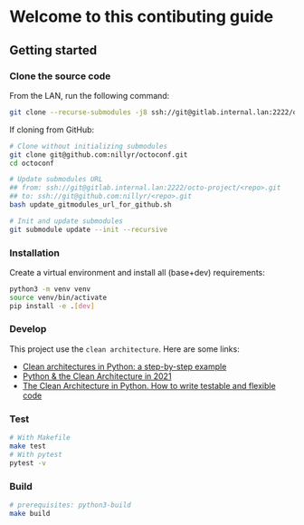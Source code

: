 # Welcome to this contibuting guide

## Getting started

### Clone the source code

From the LAN, run the following command:

```bash
git clone --recurse-submodules -j8 ssh://git@gitlab.internal.lan:2222/octo-project/octoconf.git
```

If cloning from GitHub:

```bash
# Clone without initializing submodules
git clone git@github.com:nillyr/octoconf.git
cd octoconf

# Update submodules URL
## from: ssh://git@gitlab.internal.lan:2222/octo-project/<repo>.git
## to: ssh://git@github.com:nillyr/<repo>.git
bash update_gitmodules_url_for_github.sh

# Init and update submodules
git submodule update --init --recursive
```

### Installation

Create a virtual environment and install all (base+dev) requirements:

```bash
python3 -m venv venv
source venv/bin/activate
pip install -e .[dev]
```

### Develop

This project use the `clean architecture`. Here are some links:

- [Clean architectures in Python: a step-by-step example](https://www.thedigitalcatonline.com/blog/2016/11/14/clean-architectures-in-python-a-step-by-step-example/)
- [Python & the Clean Architecture in 2021](https://breadcrumbscollector.tech/python-the-clean-architecture-in-2021/)
- [The Clean Architecture in Python. How to write testable and flexible code](https://breadcrumbscollector.tech/the-clean-architecture-in-python-how-to-write-testable-and-flexible-code/)

### Test

```bash
# With Makefile
make test
# With pytest
pytest -v
```

### Build

```bash
# prerequisites: python3-build
make build
```
